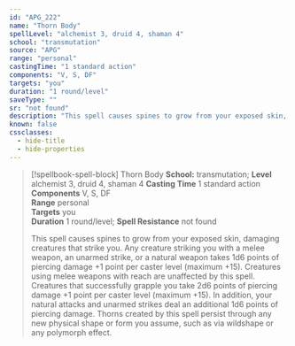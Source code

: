 ```yaml
---
id: "APG_222"
name: "Thorn Body"
spellLevel: "alchemist 3, druid 4, shaman 4"
school: "transmutation"
source: "APG"
range: "personal"
castingTime: "1 standard action"
components: "V, S, DF"
targets: "you"
duration: "1 round/level"
saveType: ""
sr: "not found"
description: "This spell causes spines to grow from your exposed skin, damaging creatures that strike you. Any creature striking you with a melee weapon, an unarmed strike, or a natural weapon takes 1d6 points of piercing damage +1 point per caster level (maximum +15). Creatures using melee weapons with reach are unaffected by this spell. Creatures that successfully grapple you take 2d6 points of piercing damage +1 point per caster level (maximum +15). In addition, your natural attacks and unarmed strikes deal an additional 1d6 points of piercing damage.  Thorns created by this spell persist through any new physical shape or form you assume, such as via wildshape or any polymorph effect."
known: false
cssclasses:
  - hide-title
  - hide-properties
---
```


> [!spellbook-spell-block] Thorn Body
> **School:** transmutation; **Level** alchemist 3, druid 4, shaman 4
> **Casting Time** 1 standard action  
> **Components** V, S, DF  
> **Range** personal  
> **Targets** you  
> **Duration** 1 round/level; **Spell Resistance** not found
> 
> This spell causes spines to grow from your exposed skin, damaging creatures that strike you. Any creature striking you with a melee weapon, an unarmed strike, or a natural weapon takes 1d6 points of piercing damage +1 point per caster level (maximum +15). Creatures using melee weapons with reach are unaffected by this spell. Creatures that successfully grapple you take 2d6 points of piercing damage +1 point per caster level (maximum +15). In addition, your natural attacks and unarmed strikes deal an additional 1d6 points of piercing damage.  Thorns created by this spell persist through any new physical shape or form you assume, such as via wildshape or any polymorph effect.
